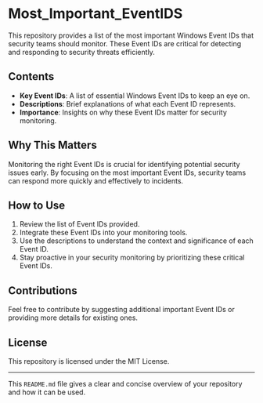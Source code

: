 
# Most_Important_EventIDS

This repository provides a list of the most important Windows Event IDs that security teams should monitor. These Event IDs are critical for detecting and responding to security threats efficiently.

## Contents

- **Key Event IDs**: A list of essential Windows Event IDs to keep an eye on.
- **Descriptions**: Brief explanations of what each Event ID represents.
- **Importance**: Insights on why these Event IDs matter for security monitoring.

## Why This Matters

Monitoring the right Event IDs is crucial for identifying potential security issues early. By focusing on the most important Event IDs, security teams can respond more quickly and effectively to incidents.

## How to Use

1. Review the list of Event IDs provided.
2. Integrate these Event IDs into your monitoring tools.
3. Use the descriptions to understand the context and significance of each Event ID.
4. Stay proactive in your security monitoring by prioritizing these critical Event IDs.

## Contributions

Feel free to contribute by suggesting additional important Event IDs or providing more details for existing ones.

## License

This repository is licensed under the MIT License.

---

This `README.md` file gives a clear and concise overview of your repository and how it can be used.
